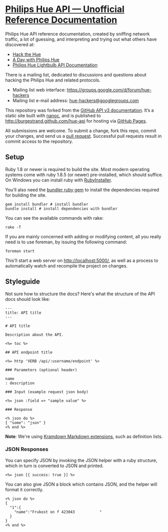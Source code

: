# [Philips Hue API — Unofficial Reference Documentation](http://burgestrand.github.com/hue-api)

Philips Hue API reference documentation, created by sniffing network traffic, a
lot of guessing, and interpreting and trying out what others have discovered at:

- [Hack the Hue](http://rsmck.co.uk/hue)
- [A Day with Philips Hue](http://www.nerdblog.com/2012/10/a-day-with-philips-hue.html?showComment=1352172383498)
- [Philips Hue Lightbulb API Documentation](http://blog.ef.net/2012/11/02/philips-hue-api.html)

There is a mailing list, dedicated to discussions and questions about hacking
the Philips Hue and related protocols.

- Mailing list web interface: <https://groups.google.com/d/forum/hue-hackers>
- Mailing list e-mail address: <hue-hackers@googlegroups.com>

This repository was forked from the [GitHub API v3 documentation][].  It’s a
static site built with [nanoc][], and is published to <http://burgestrand.github.com/hue-api>
for hosting via [GitHub Pages][].

All submissions are welcome. To submit a change, fork this repo, commit your
changes, and send us a [pull request](http://help.github.com/send-pull-requests/).
Successful pull requests result in commit access to the repository.

[nanoc]: http://nanoc.stoneship.org/
[GitHub Pages]: http://pages.github.com/
[GitHub API v3 documentation]: https://github.com/github/developer.github.com

## Setup

Ruby 1.8 or newer is required to build the site. Most modern operating systems
come with ruby 1.8.5 (or newer) pre-installed, which should suffice. On Windows
you can install ruby with [RubyInstaller](http://rubyinstaller.org/).

You’ll also need the [bundler ruby gem][] to install the dependencies required
for building the site.

```shell
gem install bundler # install bundler
bundle install # install dependencies with bundler
```

You can see the available commands with rake:

```shell
rake -T
```

If you are mainly concerned with adding or modifying content, all you really need
is to use foreman, by issuing the following command:

```shell
foreman start
```

This’ll start a web server on <http://localhost:5000/>, as well as a process to
automatically watch and recompile the project on changes.

[bundler ruby gem]: http://gembundler.com/

## Styleguide

Not sure how to structure the docs?  Here's what the structure of the
API docs should look like:

    ---
    title: API title
    ---

    # API title

    Description about the API.

    <%= toc %>

    ## API endpoint title

    <%= http 'VERB /api/:username/endpoint' %>

    ### Parameters (optional header)

    name
    : description

    ### Input (example request json body)

    <%= json :field => "sample value" %>

    ### Response

    <% json do %>
    { "some": "json" }
    <% end %>

**Note**: We're using [Kramdown Markdown extensions](http://kramdown.rubyforge.org/syntax.html), such as definition lists.

### JSON Responses

You can specify JSON by invoking the JSON helper with a ruby structure,
which in turn is converted to JSON and printed.

```erb
<%= json [{ success: true }] %>
```

You can also give JSON a block which contains JSON, and the helper will
format it correctly.

```erb
<% json do %>
{
  "1":{
    "name":"Frukost on f 423043           "
  }
}
<% end %>
```
